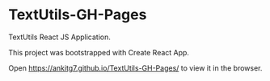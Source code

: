 # TextUtils-GH-Pages

TextUtils React JS Application.

This project was bootstrapped with Create React App.

Open https://ankitg7.github.io/TextUtils-GH-Pages/ to view it in the browser.
